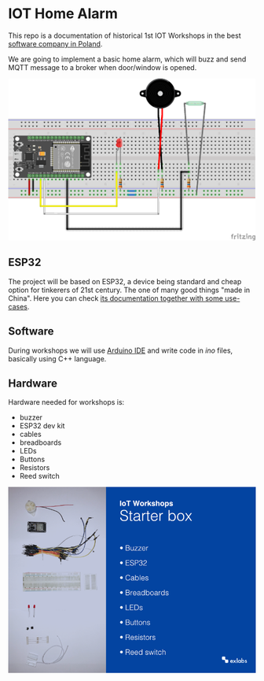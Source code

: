 # IOT Home Alarm

This repo is a documentation of historical 1st IOT Workshops in the best [software company in Poland](Exlabs).

We are going to implement a basic home alarm, which will buzz and send MQTT message to a broker when door/window is opened.

![Home Alarm circuit](https://github.com/Exlabs/iot-home-alarm/raw/master/06_alarm/06_alarm_bb.png)

## ESP32
The project will be based on ESP32, a device being standard and cheap option for tinkerers of 21st century. The one of many good things "made in China". Here you can check [its documentation together with some use-cases](https://www.espressif.com/sites/default/files/documentation/esp32_datasheet_en.pdf).

## Software
During workshops we will use [Arduino IDE](https://www.arduino.cc/en/software) and write code in *ino* files, basically using C++ language.

## Hardware
Hardware needed for workshops is:
- buzzer
- ESP32 dev kit
- cables
- breadboards
- LEDs
- Buttons
- Resistors
- Reed switch

![Bill of Materials](https://github.com/Exlabs/iot-home-alarm/raw/master/bom.png)